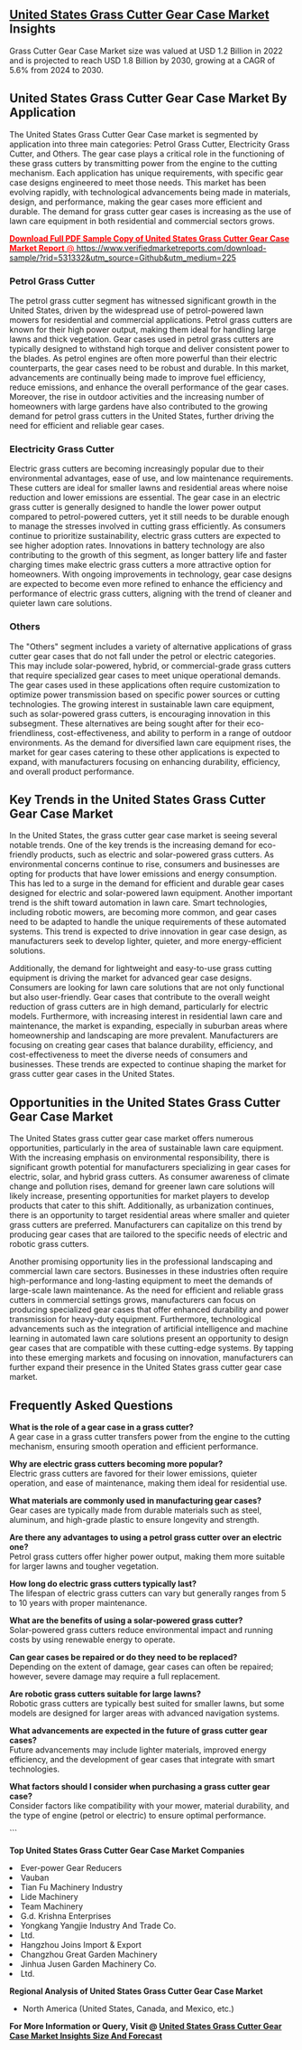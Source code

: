 <h2><a href="https://www.verifiedmarketreports.com/download-sample/?rid=531332&amp;utm_source=Github&amp;utm_medium=225" target="_blank">United States Grass Cutter Gear Case Market</a> Insights</h2><p>Grass Cutter Gear Case Market size was valued at USD 1.2 Billion in 2022 and is projected to reach USD 1.8 Billion by 2030, growing at a CAGR of 5.6% from 2024 to 2030.</p><p> <h2>United States Grass Cutter Gear Case Market By Application</h2> <p>The United States Grass Cutter Gear Case market is segmented by application into three main categories: Petrol Grass Cutter, Electricity Grass Cutter, and Others. The gear case plays a critical role in the functioning of these grass cutters by transmitting power from the engine to the cutting mechanism. Each application has unique requirements, with specific gear case designs engineered to meet those needs. This market has been evolving rapidly, with technological advancements being made in materials, design, and performance, making the gear cases more efficient and durable. The demand for grass cutter gear cases is increasing as the use of lawn care equipment in both residential and commercial sectors grows. <a href="#"><p><span class=""><span style="color: #ff0000;"><strong>Download Full PDF Sample Copy of United States Grass Cutter Gear Case Market Report</strong> @ </span><a href="https://www.verifiedmarketreports.com/download-sample/?rid=531332&amp;utm_source=Github&amp;utm_medium=225" target="_blank">https://www.verifiedmarketreports.com/download-sample/?rid=531332&amp;utm_source=Github&amp;utm_medium=225</a></span></p></a></p> <h3>Petrol Grass Cutter</h3> <p>The petrol grass cutter segment has witnessed significant growth in the United States, driven by the widespread use of petrol-powered lawn mowers for residential and commercial applications. Petrol grass cutters are known for their high power output, making them ideal for handling large lawns and thick vegetation. Gear cases used in petrol grass cutters are typically designed to withstand high torque and deliver consistent power to the blades. As petrol engines are often more powerful than their electric counterparts, the gear cases need to be robust and durable. In this market, advancements are continually being made to improve fuel efficiency, reduce emissions, and enhance the overall performance of the gear cases. Moreover, the rise in outdoor activities and the increasing number of homeowners with large gardens have also contributed to the growing demand for petrol grass cutters in the United States, further driving the need for efficient and reliable gear cases. </p> <h3>Electricity Grass Cutter</h3> <p>Electric grass cutters are becoming increasingly popular due to their environmental advantages, ease of use, and low maintenance requirements. These cutters are ideal for smaller lawns and residential areas where noise reduction and lower emissions are essential. The gear case in an electric grass cutter is generally designed to handle the lower power output compared to petrol-powered cutters, yet it still needs to be durable enough to manage the stresses involved in cutting grass efficiently. As consumers continue to prioritize sustainability, electric grass cutters are expected to see higher adoption rates. Innovations in battery technology are also contributing to the growth of this segment, as longer battery life and faster charging times make electric grass cutters a more attractive option for homeowners. With ongoing improvements in technology, gear case designs are expected to become even more refined to enhance the efficiency and performance of electric grass cutters, aligning with the trend of cleaner and quieter lawn care solutions. </p> <h3>Others</h3> <p>The "Others" segment includes a variety of alternative applications of grass cutter gear cases that do not fall under the petrol or electric categories. This may include solar-powered, hybrid, or commercial-grade grass cutters that require specialized gear cases to meet unique operational demands. The gear cases used in these applications often require customization to optimize power transmission based on specific power sources or cutting technologies. The growing interest in sustainable lawn care equipment, such as solar-powered grass cutters, is encouraging innovation in this subsegment. These alternatives are being sought after for their eco-friendliness, cost-effectiveness, and ability to perform in a range of outdoor environments. As the demand for diversified lawn care equipment rises, the market for gear cases catering to these other applications is expected to expand, with manufacturers focusing on enhancing durability, efficiency, and overall product performance. </p> <h2>Key Trends in the United States Grass Cutter Gear Case Market</h2> <p>In the United States, the grass cutter gear case market is seeing several notable trends. One of the key trends is the increasing demand for eco-friendly products, such as electric and solar-powered grass cutters. As environmental concerns continue to rise, consumers and businesses are opting for products that have lower emissions and energy consumption. This has led to a surge in the demand for efficient and durable gear cases designed for electric and solar-powered lawn equipment. Another important trend is the shift toward automation in lawn care. Smart technologies, including robotic mowers, are becoming more common, and gear cases need to be adapted to handle the unique requirements of these automated systems. This trend is expected to drive innovation in gear case design, as manufacturers seek to develop lighter, quieter, and more energy-efficient solutions. </p> <p>Additionally, the demand for lightweight and easy-to-use grass cutting equipment is driving the market for advanced gear case designs. Consumers are looking for lawn care solutions that are not only functional but also user-friendly. Gear cases that contribute to the overall weight reduction of grass cutters are in high demand, particularly for electric models. Furthermore, with increasing interest in residential lawn care and maintenance, the market is expanding, especially in suburban areas where homeownership and landscaping are more prevalent. Manufacturers are focusing on creating gear cases that balance durability, efficiency, and cost-effectiveness to meet the diverse needs of consumers and businesses. These trends are expected to continue shaping the market for grass cutter gear cases in the United States. </p> <h2>Opportunities in the United States Grass Cutter Gear Case Market</h2> <p>The United States grass cutter gear case market offers numerous opportunities, particularly in the area of sustainable lawn care equipment. With the increasing emphasis on environmental responsibility, there is significant growth potential for manufacturers specializing in gear cases for electric, solar, and hybrid grass cutters. As consumer awareness of climate change and pollution rises, demand for greener lawn care solutions will likely increase, presenting opportunities for market players to develop products that cater to this shift. Additionally, as urbanization continues, there is an opportunity to target residential areas where smaller and quieter grass cutters are preferred. Manufacturers can capitalize on this trend by producing gear cases that are tailored to the specific needs of electric and robotic grass cutters. </p> <p>Another promising opportunity lies in the professional landscaping and commercial lawn care sectors. Businesses in these industries often require high-performance and long-lasting equipment to meet the demands of large-scale lawn maintenance. As the need for efficient and reliable grass cutters in commercial settings grows, manufacturers can focus on producing specialized gear cases that offer enhanced durability and power transmission for heavy-duty equipment. Furthermore, technological advancements such as the integration of artificial intelligence and machine learning in automated lawn care solutions present an opportunity to design gear cases that are compatible with these cutting-edge systems. By tapping into these emerging markets and focusing on innovation, manufacturers can further expand their presence in the United States grass cutter gear case market. </p> <h2>Frequently Asked Questions</h2> <p><b>What is the role of a gear case in a grass cutter?</b> <br> A gear case in a grass cutter transfers power from the engine to the cutting mechanism, ensuring smooth operation and efficient performance. </p> <p><b>Why are electric grass cutters becoming more popular?</b> <br> Electric grass cutters are favored for their lower emissions, quieter operation, and ease of maintenance, making them ideal for residential use. </p> <p><b>What materials are commonly used in manufacturing gear cases?</b> <br> Gear cases are typically made from durable materials such as steel, aluminum, and high-grade plastic to ensure longevity and strength. </p> <p><b>Are there any advantages to using a petrol grass cutter over an electric one?</b> <br> Petrol grass cutters offer higher power output, making them more suitable for larger lawns and tougher vegetation. </p> <p><b>How long do electric grass cutters typically last?</b> <br> The lifespan of electric grass cutters can vary but generally ranges from 5 to 10 years with proper maintenance. </p> <p><b>What are the benefits of using a solar-powered grass cutter?</b> <br> Solar-powered grass cutters reduce environmental impact and running costs by using renewable energy to operate. </p> <p><b>Can gear cases be repaired or do they need to be replaced?</b> <br> Depending on the extent of damage, gear cases can often be repaired; however, severe damage may require a full replacement. </p> <p><b>Are robotic grass cutters suitable for large lawns?</b> <br> Robotic grass cutters are typically best suited for smaller lawns, but some models are designed for larger areas with advanced navigation systems. </p> <p><b>What advancements are expected in the future of grass cutter gear cases?</b> <br> Future advancements may include lighter materials, improved energy efficiency, and the development of gear cases that integrate with smart technologies. </p> <p><b>What factors should I consider when purchasing a grass cutter gear case?</b> <br> Consider factors like compatibility with your mower, material durability, and the type of engine (petrol or electric) to ensure optimal performance. </p> ```</p><p><strong>Top United States Grass Cutter Gear Case Market Companies</strong></p><div data-test-id=""><p><li>Ever-power Gear Reducers</li><li> Vauban</li><li> Tian Fu Machinery Industry</li><li> Lide Machinery</li><li> Team Machinery</li><li> G.d. Krishna Enterprises</li><li> Yongkang Yangjie Industry And Trade Co.</li><li> Ltd.</li><li> Hangzhou Joins Import & Export</li><li> Changzhou Great Garden Machinery</li><li> Jinhua Jusen Garden Machinery Co.</li><li> Ltd.</li></p><div><strong>Regional Analysis of&nbsp;United States Grass Cutter Gear Case Market</strong></div><ul><li dir="ltr"><p dir="ltr">North America&nbsp;(United States, Canada, and Mexico, etc.)</p></li></ul><p><strong>For More Information or Query, Visit @&nbsp;</strong><strong><a href="https://www.verifiedmarketreports.com/product/grass-cutter-gear-case-market/?utm_source=Github&amp;utm_medium=225" target="_blank">United States Grass Cutter Gear Case Market Insights Size And Forecast</a></strong></p></div>

